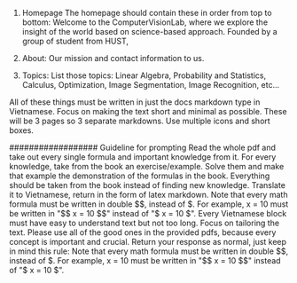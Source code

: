 1. Homepage
The homepage should contain these in order from top to bottom:
Welcome to the ComputerVisionLab, where we explore the insight of the world based on science-based approach. Founded by a group of student from HUST, 

2. About: Our mission and contact information to us.
3. Topics: List those topics: Linear Algebra, Probability and Statistics, Calculus, Optimization, Image Segmentation, Image Recognition, etc...

All of these things must be written in just the docs markdown type in Vietnamese. Focus on making the text short and minimal as possible. These will be 3 pages so 3 separate markdowns. Use multiple icons and short boxes.


################## Guideline for prompting 
Read the whole pdf and take out every single formula and important knowledge from it. For every knowledge, take from the book an exercise/example. Solve them and make that example the demonstration of the formulas in the book. Everything should be taken from the book instead of finding new knowledge. Translate it to Vietnamese, return in the form of latex markdown. Note that every math formula must be written in double $$, instead of $. For example, x = 10 must be written in "$$ x = 10 $$" instead of "$ x = 10 $". Every Vietnamese block must have easy to understand text but not too long. Focus on tailoring the text. Please use all of the good ones in the provided pdfs, because every concept is important and crucial. Return your response as normal, just keep in mind this rule: Note that every math formula must be written in double $$, instead of $. For example, x = 10 must be written in "$$ x = 10 $$" instead of "$ x = 10 $".
